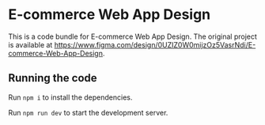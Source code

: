
  # E-commerce Web App Design

  This is a code bundle for E-commerce Web App Design. The original project is available at https://www.figma.com/design/0UZIZ0W0mijzOz5VasrNdi/E-commerce-Web-App-Design.

  ## Running the code

  Run `npm i` to install the dependencies.

  Run `npm run dev` to start the development server.
  